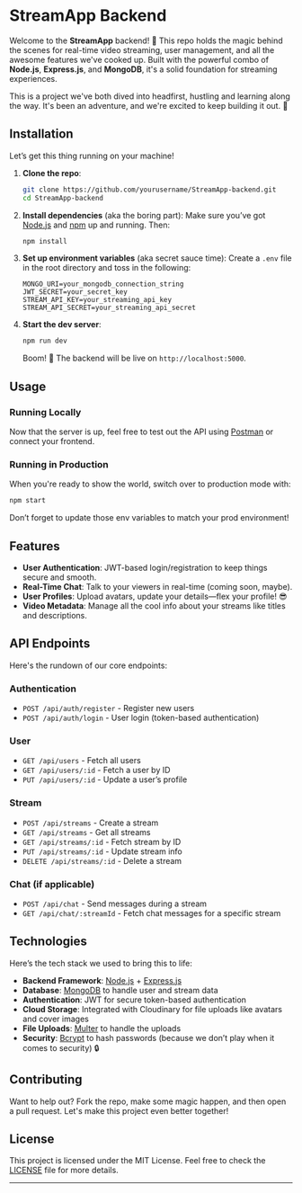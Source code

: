 
# StreamApp Backend

Welcome to the **StreamApp** backend! 🎉 This repo holds the magic behind the scenes for real-time video streaming, user management, and all the awesome features we've cooked up. Built with the powerful combo of **Node.js**, **Express.js**, and **MongoDB**, it's a solid foundation for streaming experiences.

This is a project we've both dived into headfirst, hustling and learning along the way. It's been an adventure, and we're excited to keep building it out. 🙌

## Installation

Let’s get this thing running on your machine!

1. **Clone the repo**:
   ```bash
   git clone https://github.com/yourusername/StreamApp-backend.git
   cd StreamApp-backend
   ```

2. **Install dependencies** (aka the boring part):
   Make sure you’ve got [Node.js](https://nodejs.org/) and [npm](https://www.npmjs.com/) up and running. Then:
   ```bash
   npm install
   ```

3. **Set up environment variables** (aka secret sauce time):
   Create a `.env` file in the root directory and toss in the following:
   ```plaintext
   MONGO_URI=your_mongodb_connection_string
   JWT_SECRET=your_secret_key
   STREAM_API_KEY=your_streaming_api_key
   STREAM_API_SECRET=your_streaming_api_secret
   ```

4. **Start the dev server**:
   ```bash
   npm run dev
   ```
   Boom! 🎉 The backend will be live on `http://localhost:5000`.

## Usage

### Running Locally
Now that the server is up, feel free to test out the API using [Postman](https://www.postman.com/) or connect your frontend.

### Running in Production
When you're ready to show the world, switch over to production mode with:
```bash
npm start
```
Don’t forget to update those env variables to match your prod environment!

## Features

- **User Authentication**: JWT-based login/registration to keep things secure and smooth.
- **Real-Time Chat**: Talk to your viewers in real-time (coming soon, maybe).
- **User Profiles**: Upload avatars, update your details—flex your profile! 😎
- **Video Metadata**: Manage all the cool info about your streams like titles and descriptions.

## API Endpoints

Here's the rundown of our core endpoints:

### Authentication
- `POST /api/auth/register` - Register new users
- `POST /api/auth/login` - User login (token-based authentication)

### User
- `GET /api/users` - Fetch all users
- `GET /api/users/:id` - Fetch a user by ID
- `PUT /api/users/:id` - Update a user’s profile

### Stream
- `POST /api/streams` - Create a stream
- `GET /api/streams` - Get all streams
- `GET /api/streams/:id` - Fetch stream by ID
- `PUT /api/streams/:id` - Update stream info
- `DELETE /api/streams/:id` - Delete a stream

### Chat (if applicable)
- `POST /api/chat` - Send messages during a stream
- `GET /api/chat/:streamId` - Fetch chat messages for a specific stream

## Technologies

Here’s the tech stack we used to bring this to life:

- **Backend Framework**: [Node.js](https://nodejs.org/) + [Express.js](https://expressjs.com/)
- **Database**: [MongoDB](https://www.mongodb.com/) to handle user and stream data
- **Authentication**: JWT for secure token-based authentication
- **Cloud Storage**: Integrated with Cloudinary for file uploads like avatars and cover images
- **File Uploads**: [Multer](https://www.npmjs.com/package/multer) to handle the uploads
- **Security**: [Bcrypt](https://www.npmjs.com/package/bcrypt) to hash passwords (because we don’t play when it comes to security) 🔒

## Contributing

Want to help out? Fork the repo, make some magic happen, and then open a pull request. Let's make this project even better together!

## License

This project is licensed under the MIT License. Feel free to check the [LICENSE](LICENSE) file for more details.

---


